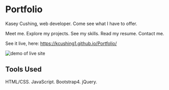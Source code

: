 # Portfolio

Kasey Cushing, web developer. Come see what I have to offer.

Meet me. Explore my projects. See my skills. Read my resume. Contact me.

See it live, here: https://kcushing1.github.io/Portfolio/

![demo of live site](./assets/portfolio-updated-demo.gif)

## Tools Used

HTML/CSS. JavaScript. Bootstrap4. jQuery.

